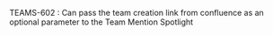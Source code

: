 TEAMS-602 : Can pass the team creation link from confluence as an optional parameter to the Team Mention Spotlight